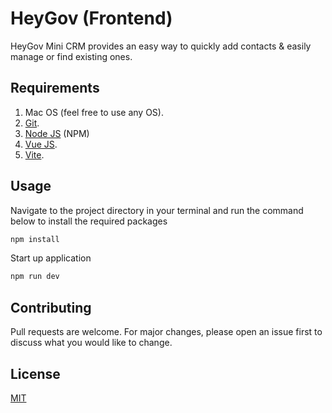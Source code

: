
# HeyGov (Frontend)

HeyGov Mini CRM provides an easy way to quickly add contacts & easily manage or find existing ones.

## Requirements
1. Mac OS (feel free to use any OS).
2. [Git](https://git-scm.com/).
3. [Node JS](https://nodejs.org) (NPM)
4. [Vue JS](https://vuejs.org/).
5. [Vite](https://vitejs.dev/).

## Usage
Navigate to the project directory in your terminal and run the command below to install the required packages

```bash
npm install
```

Start up application

```bash
npm run dev
```

## Contributing
Pull requests are welcome. For major changes, please open an issue first to discuss what you would like to change.

## License
[MIT](https://test.com)